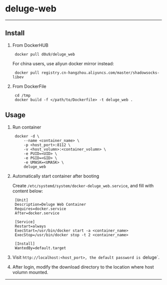 # deluge-web

---

## Install

1. From DockerHUB

        docker pull d0u9/deluge_web

    For china users, use aliyun docker mirror instead:

        docker pull registry.cn-hangzhou.aliyuncs.com/master/shadowsocks-libev

2. From DockerFile

        cd /tmp
        docker build -f </path/to/Dockerfile> -t deluge_web .

## Usage

1. Run container

        docker -d \
            --name <container_name> \
            -p <host_port>:8112 \
            -v <host_volumn>:<container_volumn> \
            -e PUID=<UID> \
            -e PGID=<GID> \
            -e UMASK=<UMASK> \
            deluge_web

2. Automatically start container after booting

    Create `/etc/systemd/system/docker-deluge_web.service`, and fill with content below:

        [Unit]
        Description=Deluge Web Container
        Requires=docker.service
        After=docker.service

        [Service]
        Restart=always
        ExecStart=/usr/bin/docker start -a <container_name>
        ExecStop=/usr/bin/docker stop -t 2 <container_name>

        [Install]
        WantedBy=default.target

3. Visit `http://localhost:<host_port>, the default password is `deluge`.

4. After login, modify the download directory to the location where host volumn
mounted.

---


